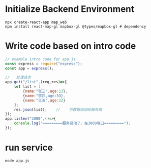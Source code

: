 # Initialize Backend Environment

```shell
npx create-react-app map_web
npm install react-map-gl mapbox-gl @types/mapbox-gl # dependency
```





# Write code based on intro code

```javascript
// example intro code for app.js
const express = require("express");
const app = express();
 
//   处理请求
app.get("/list",(req,res)=>{
    let list = [
        {name:"张三",age:13},
        {name:"李四,age:33},
        {name:"王五",age:22}
    ];
    res.json(list);    //    将数据返回给服务端
});
app.listen("3000",()=>{
    console.log("=========服务启动了，在3000端口=========");
});
```


# run service

```shell
node app.js
```
